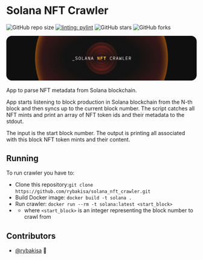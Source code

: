 # Solana NFT Crawler

<!--- These are examples. See https://shields.io for others or to customize this set of shields. You might want to include dependencies, project status and licence info here --->
![GitHub repo size](https://img.shields.io/github/repo-size/rybakisa/solana_nft_crawler)
[![linting: pylint](https://img.shields.io/badge/linting-pylint-yellowgreen)](https://github.com/PyCQA/pylint)
![GitHub stars](https://img.shields.io/github/stars/rybakisa/solana_nft_crawler?style=social)
![GitHub forks](https://img.shields.io/github/forks/rybakisa/solana_nft_crawler?style=social)

![Solana NFT Crawler](https://github.com/rybakisa/solana_nft_crawler/blob/main/assets/logo.png)

App to parse NFT metadata from Solana blockchain.

App starts listening to block production in Solana blockchain from the N-th block and then syncs up to the current block number.
The script catches all NFT mints and print an array of NFT token ids and their metadata to the stdout.

The input is the start block number.
The output is printing all associated with this block NFT token mints and their content.

## Running
To run crawler you have to:
* Clone this repository:`git clone https://github.com/rybakisa/solana_nft_crawler.git`
* Build Docker image: `docker build -t solana .`
* Run crawler: `docker run --rm -t solana:latest <start_block>`
* * where `<start_block>` is an integer representing the block number to crawl from

## Contributors
* [@rybakisa](https://github.com/rybakisa) 📖
